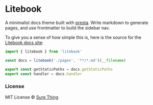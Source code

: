# Litebook

A minimalist docs theme built with [presta](https://presta.run/).
Write markdown to generate pages, and use frontmatter to build the sidebar nav.

To give you a sense of how simple this is, here is the source for the [Litebook docs
site](https://litebook.netlify.app):

```javascript
import { litebook } from 'litebook'

const docs = litebook('./pages', '**/*.md')(__filename)

export const getStaticPaths = docs.getStaticPaths
export const handler = docs.handler
```

### License

MIT License © [Sure Thing](https://github.com/sure-thing)
